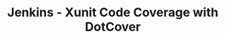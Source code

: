 ---
categories: ["jenkins", "dotcover", "dotnet"]
published: 2023-09-01T13:00:00Z
draft: true
title: "Jenkins - Xunit Code Coverage with DotCover"
url: '/jenkins-xunit-code-coverage-dotcover'
---
